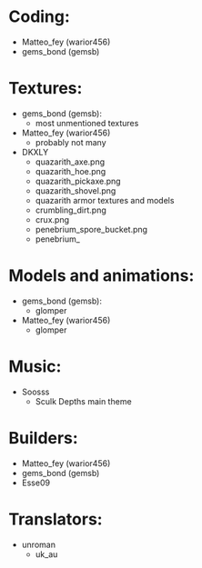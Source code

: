 # Coding: 
- Matteo_fey (warior456)
- gems_bond (gemsb)
# Textures:
- gems_bond (gemsb):
  - most unmentioned textures
- Matteo_fey (warior456)
  - probably not many
- DKXLY
  - quazarith_axe.png
  - quazarith_hoe.png
  - quazarith_pickaxe.png
  - quazarith_shovel.png
  - quazarith armor textures and models
  - crumbling_dirt.png
  - crux.png
  - penebrium_spore_bucket.png
  - penebrium_
# Models and animations:
- gems_bond (gemsb):
  - glomper
- Matteo_fey (warior456)
  - glomper
# Music:
- Soosss
  - Sculk Depths main theme
# Builders:
- Matteo_fey (warior456)
- gems_bond (gemsb)
- Esse09
# Translators:
- unroman
  - uk_au